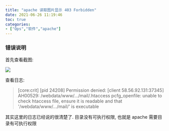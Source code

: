 ```yaml
---
title: "apache 读取图片显示 403 Forbidden"
date: 2021-06-26 11:19:46
toc: true
categories:
- ["Ops","软件","apache"]
---
```


### 错误说明

首先查看截图:


![](https://file.wulicode.com/yuque/202211/06/10/2512jkHrgQA3.jpeg)

查看日志:

> [core:crit] [pid 24208] Permission denied: [client 58.56.92.131:37345] AH00529: /webdata/www/.../mail/.htaccess pcfg_openfile: unable to check htaccess file, ensure it is readable and that '/webdata/www/.../mail/' is executable


其实这里的日志已经说的很清楚了. 目录没有可执行权限, 也就是 apache 需要目录有可执行权限

